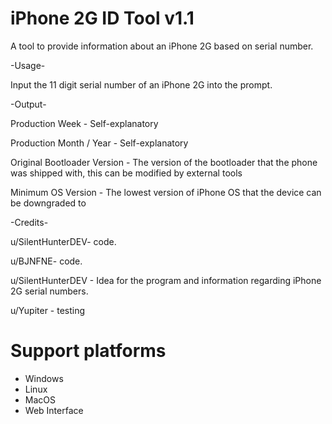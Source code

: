 # iPhone 2G ID Tool v1.1
A tool to provide information about an iPhone 2G based on serial number.

-Usage-

Input the 11 digit serial number of an iPhone 2G into the prompt.


-Output-

Production Week - Self-explanatory

Production Month / Year - Self-explanatory

Original Bootloader Version - The version of the bootloader that the phone was shipped with, this can be modified by external tools

Minimum OS Version - The lowest version of iPhone OS that the device can be downgraded to


-Credits-

u/SilentHunterDEV- code.

u/BJNFNE- code.



u/SilentHunterDEV - Idea for the program and information regarding iPhone 2G serial numbers.

u/Yupiter - testing

# Support platforms
- Windows
- Linux
- MacOS
- Web Interface
